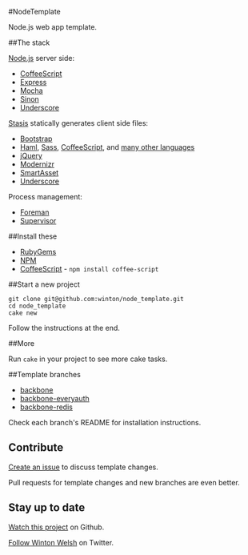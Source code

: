 #NodeTemplate

Node.js web app template.

##The stack

[Node.js](http://nodejs.org/) server side:

* [CoffeeScript](http://coffeescript.org)
* [Express](http://expressjs.com)
* [Mocha](http://visionmedia.github.com/mocha)
* [Sinon](http://sinonjs.org)
* [Underscore](http://documentcloud.github.com/underscore)

[Stasis](http://stasis.me) statically generates client side files:

* [Bootstrap](http://twitter.github.com/bootstrap)
* [Haml](http://haml-lang.com/), [Sass](http://sass-lang.com), [CoffeeScript](http://coffeescript.org), and [many other languages](http://stasis.me/#more)
* [jQuery](http://jquery.com)
* [Modernizr](http://modernizr.com/)
* [SmartAsset](https://github.com/winton/smart_asset)
* [Underscore](http://documentcloud.github.com/underscore)

Process management:

* [Foreman](https://github.com/ddollar/foreman)
* [Supervisor](https://github.com/isaacs/node-supervisor)

##Install these

* [RubyGems](http://rubygems.org)
* [NPM](http://npmjs.org)
* [CoffeeScript](http://coffeescript.org) - `npm install coffee-script`

##Start a new project

	git clone git@github.com:winton/node_template.git
	cd node_template
	cake new

Follow the instructions at the end.

##More

Run `cake` in your project to see more cake tasks.

##Template branches

* [backbone](https://github.com/winton/node_template/tree/backbone)
* [backbone-everyauth](https://github.com/winton/node_template/tree/backbone-everyauth)
* [backbone-redis](https://github.com/winton/node_template/tree/backbone-redis)

Check each branch's README for installation instructions.

## Contribute

[Create an issue](https://github.com/winton/node_template/issues/new) to discuss template changes.

Pull requests for template changes and new branches are even better.

## Stay up to date

[Watch this project](https://github.com/winton/node_template#) on Github.

[Follow Winton Welsh](http://twitter.com/intent/user?screen_name=wintonius) on Twitter.